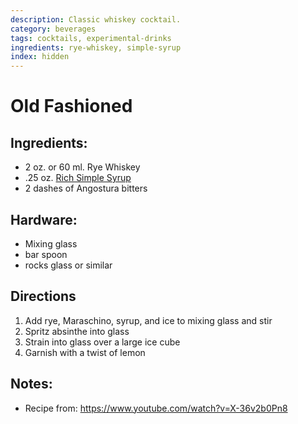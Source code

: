 ```yaml
---
description: Classic whiskey cocktail. 
category: beverages
tags: cocktails, experimental-drinks
ingredients: rye-whiskey, simple-syrup
index: hidden
---
```


# Old Fashioned

## Ingredients:

- 2 oz. or 60 ml. Rye Whiskey
- .25 oz. [Rich Simple Syrup](./Cocktail-Ingredients.html#rich-demerara-syrup)
- 2 dashes of Angostura bitters

## Hardware:

- Mixing glass
- bar spoon
- rocks glass or similar

## Directions

1. Add rye, Maraschino, syrup, and ice to mixing glass and stir
2. Spritz absinthe into glass
3. Strain into glass over a large ice cube
4. Garnish with a twist of lemon

## Notes:

- Recipe from: <https://www.youtube.com/watch?v=X-36v2b0Pn8>
